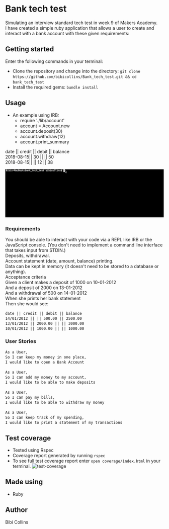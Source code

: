 # Bank tech test
Simulating an interview standard tech test in week 9 of Makers Academy.  
I have created a simple ruby application that allows a user to create and interact with a bank account with these given requirements:
## Getting started
Enter the following commands in your terminal:
- Clone the repository and change into the directory: `git clone https://github.com/bibicollins/Bank_tech_test.git && cd bank_tech_test`
- Install the required gems: `bundle install`
## Usage

- An example using IRB:
  - require './lib/account'
  - account = Account.new
  - account.deposit(30)
  - account.withdraw(12)
  - account.print_summary

date      || credit || debit || balance  
2018-08-15||   30   ||       || 50  
2018-08-15||        ||  12   || 38   

![Usage example](/lib/Bank-screen-video.gif)
### Requirements  
You should be able to interact with your code via a REPL like IRB or the JavaScript console. (You don't need to implement a command line interface that takes input from STDIN.)  
Deposits, withdrawal.  
Account statement (date, amount, balance) printing.  
Data can be kept in memory (it doesn't need to be stored to a database or anything).  
Acceptance criteria  
Given a client makes a deposit of 1000 on 10-01-2012  
And a deposit of 2000 on 13-01-2012  
And a withdrawal of 500 on 14-01-2012  
When she prints her bank statement  
Then she would see:  

    date || credit || debit || balance  
    14/01/2012 || || 500.00 || 2500.00  
    13/01/2012 || 2000.00 || || 3000.00  
    10/01/2012 || 1000.00 || || 1000.00  
### User Stories
    As a User,
    So I can keep my money in one place,
    I would like to open a Bank Account

    As a User,
    So I can add my money to my account,
    I would like to be able to make deposits

    As a User,
    So I can pay my bills,
    I would like to be able to withdraw my money

    As a User,
    So I can keep track of my spending,
    I would like to print a statement of my transactions



## Test coverage
- Tested using Rspec
- Coverage report generated by running `rspec`
- To see full test coverage report enter `open coverage/index.html` in your terminal.
![test-coverage](https://imgur.com/ENgMrlE.jpg)
## Made using
- Ruby
## Author
Bibi Collins
